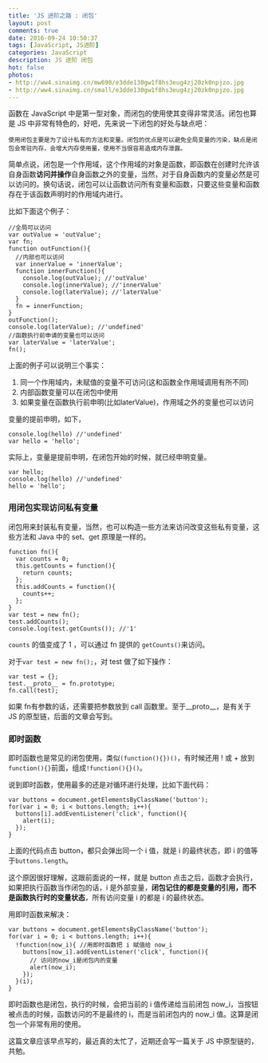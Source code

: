 ```yaml
---
title: 'JS 进阶之路 : 闭包'
layout: post
comments: true
date: 2016-09-24 10:50:37
tags: [JavaScript, JS进阶]
categories: JavaScript
description: JS 进阶 闭包
hot: false
photos:
- http://ww4.sinaimg.cn/mw690/e3dde130gw1f8hs3eug4zj20zk0npjzo.jpg
- http://ww4.sinaimg.cn/small/e3dde130gw1f8hs3eug4zj20zk0npjzo.jpg
---
```

函数在 JavaScript 中是第一型对象，而闭包的使用使其变得非常灵活。闭包也算是 JS 中非常有特色的，好吧，先来说一下闭包的好处与缺点吧：

`使用闭包主要是为了设计私有的方法和变量。闭包的优点是可以避免全局变量的污染，缺点是闭包会常驻内存，会增大内存使用量，使用不当很容易造成内存泄露。`

<!--more-->

简单点说，闭包是一个作用域，这个作用域的对象是函数，即函数在创建时允许该自身函数**访问并操作**自身函数之外的变量，当然，对于自身函数内的变量必然是可以访问的。换句话说，闭包可以让函数访问所有变量和函数，只要这些变量和函数存在于该函数声明时的作用域内进行。

比如下面这个例子：

```
//全局可以访问
var outValue = 'outValue';
var fn;
function outFunction(){
  //内部也可以访问
  var innerValue = 'innerValue';
  function innerFunction(){
    console.log(outValue); //'outValue'
    console.log(innerValue); //'innerValue'
    console.log(laterValue); //'laterValue'
  }
  fn = innerFunction;
}
outFunction();
console.log(laterValue); //'undefined'
//函数执行前申请的变量也可以访问
var laterValue = 'laterValue';
fn();
```

上面的例子可以说明三个事实：

1. 同一个作用域内，未赋值的变量不可访问(这和函数全作用域调用有所不同)
2. 内部函数变量可以在闭包中使用
3. 如果变量在函数执行前申明(比如laterValue)，作用域之外的变量也可以访问

变量的提前申明，如下，
```
console.log(hello) //'undefined'
var hello = 'hello';
```

实际上，变量是提前申明，在闭包开始的时候，就已经申明变量。

```
var hello;
console.log(hello) //'undefined'
hello = 'hello';
```

### 用闭包实现访问私有变量

闭包用来封装私有变量，当然，也可以构造一些方法来访问改变这些私有变量，这些方法和 Java 中的 set、get 原理是一样的。

```
function fn(){
  var counts = 0;
  this.getCounts = function(){
    return counts;
  };
  this.addCounts = function(){
    counts++;
  };
}
var test = new fn();
test.addCounts();
console.log(test.getCounts()); //'1'
```

`counts` 的值变成了 1 ，可以通过 fn 提供的 `getCounts()`来访问。

对于`var test = new fn();`，对 test 做了如下操作：

```
var test = {};
test.__proto__ = fn.prototype;
fn.call(test);
```

如果 fn有参数的话，还需要把参数放到 call 函数里。至于\_\_proto__，是有关于 JS 的原型链，后面的文章会写到。

### 即时函数

即时函数也是常见的闭包使用，类似`(function(){})()`，有时候还用 ! 或 + 放到`function(){}`前面，组成`!function(){}()`。

说到即时函数，使用最多的还是对循环进行处理，比如下面代码：

```
var buttons = document.getElementsByClassName('button');
for(var i = 0; i < buttons.length; i++){
  buttons[i].addEventListener('click', function(){
    alert(i);
  });
}
```

上面的代码点击 button，都只会弹出同一个 i 值，就是 i 的最终状态，即 i 的值等于`buttons.length`。

这个原因很好理解，这跟前面说的一样，就是 button 点击之后，函数才会执行，如果把执行函数当作闭包的话，i 是外部变量，**闭包记住的都是变量的引用，而不是函数执行时的变量状态**，所有访问变量 i 的都是 i 的最终状态。

用即时函数来解决：

```
var buttons = document.getElementsByClassName('button');
for(var i = 0; i < buttons.length; i++){
  !function(now_i){ //用即时函数把 i 赋值给 now_i
    buttons[now_i].addEventListener('click', function(){
      // 访问的now_i是闭包内的变量
      alert(now_i);
    });
  }(i);
}
```

即时函数也是闭包，执行的时候，会把当前的 i 值传递给当前闭包 now\_i，当按钮被点击的时候，函数访问的不是最终的 i，而是当前闭包内的 now\_i 值。这算是闭包一个非常有用的使用。

这篇文章应该早点写的，最近真的太忙了，近期还会写一篇关于 JS 中原型链的，共勉。